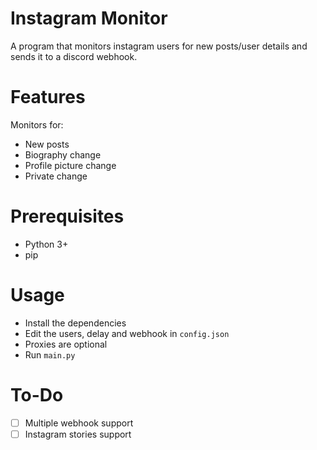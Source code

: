 # Instagram Monitor
A program that monitors instagram users for new posts/user details and sends it to a discord webhook.

# Features
Monitors for:
- New posts
- Biography change
- Profile picture change
- Private change

# Prerequisites
- Python 3+
- pip

# Usage
- Install the dependencies
- Edit the users, delay and webhook in `config.json`
- Proxies are optional
- Run `main.py`

# To-Do
- [ ] Multiple webhook support
- [ ] Instagram stories support